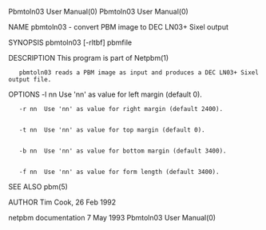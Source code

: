 Pbmtoln03 User Manual(0)                                                                                                                                                             Pbmtoln03 User Manual(0)



NAME
       pbmtoln03 - convert PBM image to DEC LN03+ Sixel output


SYNOPSIS
       pbmtoln03 [-rltbf] pbmfile


DESCRIPTION
       This program is part of Netpbm(1)

       pbmtoln03 reads a PBM image as input and produces a DEC LN03+ Sixel output file.


OPTIONS
       -l nn  Use 'nn' as value for left margin (default 0).


       -r nn  Use 'nn' as value for right margin (default 2400).


       -t nn  Use 'nn' as value for top margin (default 0).


       -b nn  Use 'nn' as value for bottom margin (default 3400).


       -f nn  Use 'nn' as value for form length (default 3400).




SEE ALSO
       pbm(5)



AUTHOR
       Tim Cook, 26 Feb 1992



netpbm documentation                                                                              7 May 1993                                                                         Pbmtoln03 User Manual(0)
